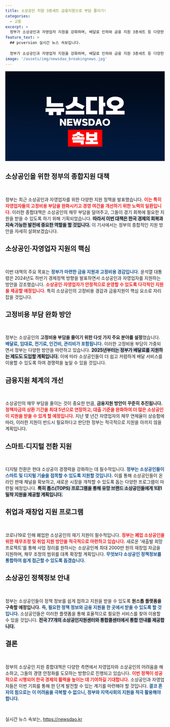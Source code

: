 ```yaml
---
title: 소상공인 지원 3종세트 금융지원으로 부담 줄이기!
categories:
  - 고용
excerpt: >
  정부가 소상공인과 자영업자 지원을 강화하며, 배달료 인하와 금융 지원 3종세트 등 다양한 대책을 발표했습니다. 채무 조정과 재창업 지원으로 소상공인의 경영 안정화에 나섭니다. 클릭하여 자세한 내용을 확인하세요!
feature_text: >
  ## pcversion 실시간 뉴스 속보입니다.

  정부가 소상공인과 자영업자 지원을 강화하며, 배달료 인하와 금융 지원 3종세트 등 다양한 대책을 발표했습니다. 채무 조정과 재창업 지원으로 소상공인의 경영 안정화에 나섭니다. 클릭하여 자세한 내용을 확인하세요!
image: '/assets/img/newsdao_breakingnews.jpg'
---
```


<p><img src="/assets/img/newsdao_breakingnews.jpg" alt="pcversion 속보" /></p>

<h2 data-ke-size="size26">소상공인을 위한 정부의 종합지원 대책</h2>

<p data-ke-size="size16">&nbsp;</p>

<p>정부는 최근 소상공인과 자영업자를 위한 다양한 지원 정책을 발표했습니다. <b><span style="color: #ee2323;">이는 특히 자영업자들의 고정비용 부담을 완화시키고 경영 여건을 개선하기 위한 노력의 일환입니다.</span></b> 이러한 종합대책은 소상공인의 채무 부담을 덜어주고, 그들이 경기 회복에 필요한 지원을 받을 수 있도록 하기 위해 기획되었습니다. <b><span style="background-color: #21538527;">따라서 이번 대책은 한국 경제의 회복과 지속 가능한 발전에 중요한 역할을 할 것입니다.</span></b> 이 기사에서는 정부의 종합적인 지원 방안을 자세히 살펴보겠습니다.</p>

<h2 data-ke-size="size26">소상공인·자영업자 지원의 핵심</h2>

<p data-ke-size="size16">&nbsp;</p>

<p>이번 대책의 주요 목표는 <b><span style="color: #1a5490;">정부가 마련한 금융 지원과 고정비용 경감입니다.</span></b> 윤석열 대통령은 2024년도 하반기 경제정책 방향을 발표하면서 소상공인과 자영업자를 지원하는 방안을 강조했습니다. <b><span style="color: #ee2323;">소상공인·자영업자가 안정적으로 운영할 수 있도록 다각적인 지원을 제공할 예정입니다.</span></b> 특히 소상공인의 고정비용 경감과 금융지원이 핵심 요소로 자리 잡을 것입니다. </p>

<h2 data-ke-size="size26">고정비용 부담 완화 방안</h2>

<p data-ke-size="size16">&nbsp;</p>

<p>정부는 소상공인의 <b>고정비용 부담을 줄이기 위한 다섯 가지 주요 분야를 설정</b>했습니다. <b><span style="color: #1a5490;">배달료, 임대료, 전기료, 인건비, 관리비가 포함됩니다.</span></b> 이러한 고정비용 부담이 가중되면서 정부는 다양한 방안을 마련하고 있습니다. <b><span style="background-color: #21538527;">2025년부터는 정부가 배달료를 지원하는 제도도 도입할 계획입니다.</span></b> 이에 따라 소상공인들이 더 쉽고 저렴하게 배달 서비스를 이용할 수 있도록 하여 경쟁력을 높일 수 있을 것입니다. </p>

<h2 data-ke-size="size26">금융지원 체계의 개선</h2>

<p data-ke-size="size16">&nbsp;</p>

<p>소상공인의 채무 부담을 줄이는 것이 중요한 만큼, <b>금융지원 방안이 꾸준히 추진됩니다.</b> <b><span style="color: #ee2323;">정책자금의 상환 기간을 최대 5년으로 연장하고, 대출 기준을 완화하여 더 많은 소상공인이 지원을 받을 수 있게 할 예정입니다.</span></b> 지난 몇 년간 자영업자의 채무 연체율이 상승함에 따라, 이러한 지원이 반드시 필요하다고 판단한 정부는 적극적으로 지원을 아끼지 않을 계획입니다. </p>

<h2 data-ke-size="size26">스마트·디지털 전환 지원</h2>

<p data-ke-size="size16">&nbsp;</p>

<p>디지털 전환은 현대 소상공이 경쟁력을 강화하는 데 필수적입니다. <b><span style="color: #1a5490;">정부는 소상공인들이 스마트 및 디지털 기술을 접목할 수 있도록 지원할 것입니다.</span></b> 이를 통해 소상공인들이 온라인 판매 채널을 확보하고, 새로운 시장을 개척할 수 있도록 돕는 다양한 프로그램이 마련될 예정입니다. <b><span style="background-color: #21538527;">특히 톱스(TOPS) 프로그램을 통해 유망 브랜드 소상공인들에게 1대1 밀착 지원을 제공할 계획입니다.</span></b></p>

<h2 data-ke-size="size26">취업과 재창업 지원 프로그램</h2>

<p data-ke-size="size16">&nbsp;</p>

<p>코로나19로 인해 폐업한 소상공인의 재기 지원이 필수적입니다. <b><span style="color: #ee2323;">정부는 폐업 소상공인을 위한 채무조정 및 취업 지원 방안을 적극적으로 마련하고 있습니다.</span></b> 새로운 ‘새출발 희망 프로젝트’를 통해 사업 정리를 원하시는 소상공인께 최대 2000만 원의 재창업 자금을 지원하며, 채무 조정의 범위를 대폭 확장할 계획입니다. <b><span style="color: #1a5490;">무엇보다 소상공인 정책정보를 통합하여 쉽게 접근할 수 있도록 돕겠습니다.</span></b> </p>

<h2 data-ke-size="size26">소상공인 정책정보 안내</h2>

<p data-ke-size="size16">&nbsp;</p>

<p>정부는 소상공인들이 정책 정보를 쉽게 접하고 지원을 받을 수 있도록 <b>원스톱 플랫폼을 구축할 예정입니다.</b> <b><span style="color: #1a5490;">즉, 필요한 정책 정보와 금융 지원을 한 곳에서 받을 수 있도록 할 것입니다.</span></b> 소상공인들은 이러한 플랫폼을 통해 효율적으로 필요한 서비스를 찾아 이용할 수 있을 것입니다. <b><span style="background-color: #21538527;">전국 77개의 소상공인지원센터와 통합콜센터에서 통합 안내를 제공합니다.</span></b></p>

<h2 data-ke-size="size26">결론</h2>

<p data-ke-size="size16">&nbsp;</p>

<p>정부의 소상공인 지원 종합대책은 다양한 측면에서 자영업자와 소상공인의 어려움을 해소하고, 그들의 경영 안정화를 도모하는 방향으로 진행되고 있습니다. <b><span style="color: #ee2323;">이번 정책이 성공적으로 시행되어 한국 경제의 활력을 높이는 데 기여하길 기대합니다.</span></b> 소상공인과 자영업자들은 이번 기회를 통해 한 단계 발전할 수 있는 계기를 마련해야 할 것입니다. <b><span style="color: #1a5490;">결코 혼자의 힘으로는 이 어려움을 극복할 수 없으니, 정부와 지역사회의 지원을 적극 활용해야 합니다.</span></b></p>

<p data-ke-size="size16">&nbsp;</p>
실시간 뉴스 속보는, <a href="https://newsdao.kr" rel="dofollow">https://newsdao.kr</a>



